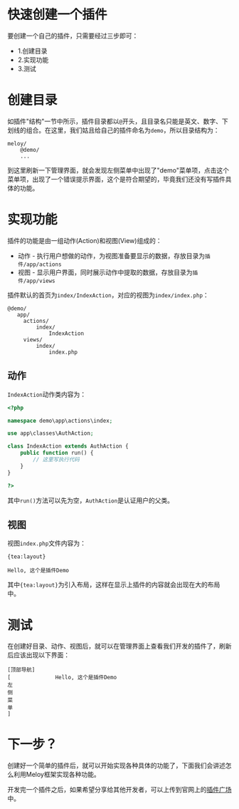 # 快速创建一个插件
要创建一个自己的插件，只需要经过三步即可：
* 1.创建目录
* 2.实现功能
* 3.测试

# 创建目录 
如插件"结构"一节中所示，插件目录都以`@`开头，且目录名只能是英文、数字、下划线的组合。在这里，我们姑且给自己的插件命名为`demo`，所以目录结构为：
~~~
meloy/
	@demo/
	...
~~~

到这里刷新一下管理界面，就会发现左侧菜单中出现了"demo"菜单项，点击这个菜单项，出现了一个错误提示界面，这个是符合期望的，毕竟我们还没有写插件具体的功能。

# 实现功能
插件的功能是由一组动作(Action)和视图(View)组成的：
* 动作 - 执行用户想做的动作，为视图准备要显示的数据，存放目录为`插件/app/actions`
* 视图 - 显示用户界面，同时展示动作中提取的数据，存放目录为`插件/app/views`

插件默认的首页为`index/IndexAction`，对应的视图为`index/index.php`：
~~~
@demo/
   app/
     actions/
         index/  
             IndexAction
     views/
         index/
             index.php
~~~

## 动作
`IndexAction`动作类内容为：
~~~php
<?php

namespace demo\app\actions\index;

use app\classes\AuthAction;

class IndexAction extends AuthAction {
	public function run() {
		// 这里写执行代码
	}
}

?>
~~~

其中`run()`方法可以先为空，`AuthAction`是认证用户的父类。

## 视图
视图`index.php`文件内容为：
~~~
{tea:layout}

Hello, 这个是插件Demo
~~~

其中`{tea:layout}`为引入布局，这样在显示上插件的内容就会出现在大的布局中。 

# 测试
在创建好目录、动作、视图后，就可以在管理界面上查看我们开发的插件了，刷新后应该出现以下界面：
~~~
[顶部导航]
[              Hello, 这个是插件Demo    
左         
侧
菜
单
]
~~~

# 下一步？
创建好一个简单的插件后，就可以开始实现各种具体的功能了，下面我们会讲述怎么利用Meloy框架实现各种功能。

开发完一个插件之后，如果希望分享给其他开发者，可以上传到官网上的[插件广场](https://meloy.cn/modules)中。

